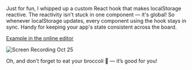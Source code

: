 Just for fun, I whipped up a custom React hook that makes localStorage reactive. The reactivity isn't stuck in one component — it's global! So whenever localStorage updates, every component using the hook stays in sync. Handy for keeping your app's state consistent across the board.

[Example in the online editor](https://stackblitz.com/edit/react-starter-typescript-3cjkkm?file=App.tsx)

![Screen Recording Oct 25](https://github.com/user-attachments/assets/a4b2fe1a-0561-41e0-9012-760980fb4878)

Oh, and don’t forget to eat your broccoli 🥦 — it’s good for you!
